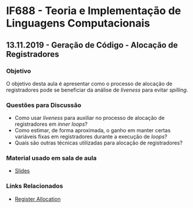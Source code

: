 # IF688 - Teoria e Implementação de Linguagens Computacionais

## 13.11.2019 - Geração de Código - Alocação de Registradores

### Objetivo

O objetivo desta aula é apresentar como o processo de alocação de registradores pode se beneficiar da análise de _liveness_ para evitar _spilling_.

### Questões para Discussão

- Como usar _liveness_ para auxiliar no processo de alocação de registradores em _inner loops_?
- Como estimar, de forma aproximada, o ganho em manter certas variáveis fixas em registradores durante a execução de _loops_?
- Quais são outras técnicas utilizadas para alocação de registradores? 

### Material usado em sala de aula

- [Slides](https://drive.google.com/file/d/1OhFcsK7pjzqCm0Wa9Rn2F5FqskSCl411/view)

### Links Relacionados

- [Register Allocation](https://en.wikipedia.org/wiki/Register_allocation)